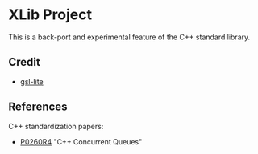# XLib Project

This is a back-port and experimental feature of the C++ standard library.

## Credit

- [gsl-lite](https://github.com/gsl-lite/gsl-lite)

## References

C++ standardization papers:

- [P0260R4](https://wg21.link/p0260r4) "C++ Concurrent Queues"

